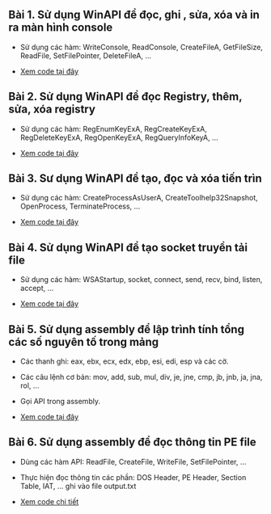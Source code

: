 ## Bài 1. Sử dụng WinAPI để đọc, ghi , sửa, xóa và in ra màn hình console

- Sử dụng các hàm: WriteConsole, ReadConsole, CreateFileA, GetFileSize, ReadFile, SetFilePointer,  DeleteFileA, ...

- [Xem code tại đây](https://github.com/vux125/WIN_API/blob/main/console_and_file.cpp)

## Bài 2. Sử dụng WinAPI để đọc Registry, thêm, sửa, xóa registry

- Sử dụng các hàm:  RegEnumKeyExA, RegCreateKeyExA, RegDeleteKeyExA, RegOpenKeyExA, RegQueryInfoKeyA, ...

- [Xem code tại đây](https://github.com/vux125/WIN_API/blob/main/register.cpp)

## Bài 3. Sư dụng WinAPI để tạo, đọc và xóa tiến trìn

- Sử dụng các hàm: CreateProcessAsUserA, CreateToolhelp32Snapshot, OpenProcess, TerminateProcess, ...

- [Xem code tại đây](https://github.com/vux125/WIN_API/blob/main/process.cpp)

## Bài 4. Sử dụng WinAPI để tạo socket truyền tải file

- Sử dụng các hàm: WSAStartup, socket, connect, send, recv, bind, listen, accept, ...

- [Xem code tại đây](https://github.com/vux125/WIN_API/tree/main/Socket)

## Bài 5. Sử dụng assembly để lập trình tính tổng các số nguyên tố trong mảng

- Các thanh ghi: eax, ebx, ecx, edx, ebp, esi, edi, esp và các cờ.

- Các câu lệnh cơ bản: mov, add, sub, mul, div, je, jne, cmp, jb, jnb, ja, jna, rol, ...

- Gọi API trong assembly.

- [Xem code tại đây](https://github.com/vux125/WIN_API/blob/main/tongsonguyento.Asm)

## Bài 6. Sử dụng assembly để đọc thông tin PE file

- Dùng các hàm API: ReadFile, CreateFile, WriteFile, SetFilePointer, ...

- Thực hiện đọc thông tin các phần: DOS Header, PE Header, Section Table, IAT, ... ghi vào file output.txt

- [Xem code chi tiết](https://github.com/vux125/WIN_API/blob/main/PE/PEFile.Asm)
